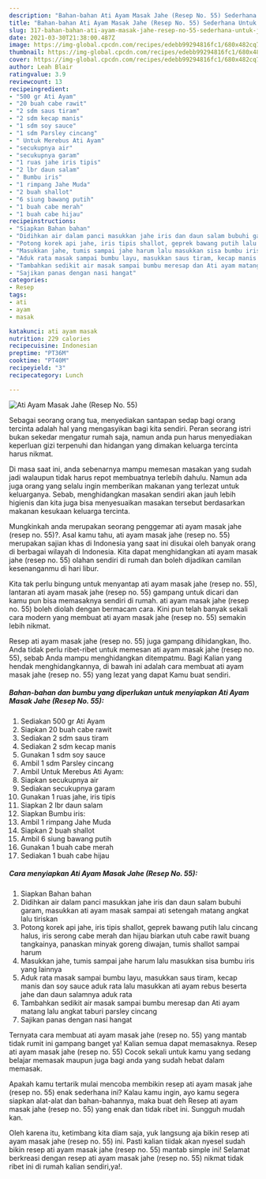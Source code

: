 ```yaml
---
description: "Bahan-bahan Ati Ayam Masak Jahe (Resep No. 55) Sederhana Untuk Jualan"
title: "Bahan-bahan Ati Ayam Masak Jahe (Resep No. 55) Sederhana Untuk Jualan"
slug: 317-bahan-bahan-ati-ayam-masak-jahe-resep-no-55-sederhana-untuk-jualan
date: 2021-03-30T21:38:00.487Z
image: https://img-global.cpcdn.com/recipes/edebb99294816fc1/680x482cq70/ati-ayam-masak-jahe-resep-no-55-foto-resep-utama.jpg
thumbnail: https://img-global.cpcdn.com/recipes/edebb99294816fc1/680x482cq70/ati-ayam-masak-jahe-resep-no-55-foto-resep-utama.jpg
cover: https://img-global.cpcdn.com/recipes/edebb99294816fc1/680x482cq70/ati-ayam-masak-jahe-resep-no-55-foto-resep-utama.jpg
author: Leah Blair
ratingvalue: 3.9
reviewcount: 13
recipeingredient:
- "500 gr Ati Ayam"
- "20 buah cabe rawit"
- "2 sdm saus tiram"
- "2 sdm kecap manis"
- "1 sdm soy sauce"
- "1 sdm Parsley cincang"
- " Untuk Merebus Ati Ayam"
- "secukupnya air"
- "secukupnya garam"
- "1 ruas jahe iris tipis"
- "2 lbr daun salam"
- " Bumbu iris"
- "1 rimpang Jahe Muda"
- "2 buah shallot"
- "6 siung bawang putih"
- "1 buah cabe merah"
- "1 buah cabe hijau"
recipeinstructions:
- "Siapkan Bahan bahan"
- "Didihkan air dalam panci masukkan jahe iris dan daun salam bubuhi garam, masukkan ati ayam masak sampai ati setengah matang angkat lalu tiriskan"
- "Potong korek api jahe, iris tipis shallot, geprek bawang putih lalu cincang halus, iris serong cabe merah dan hijau biarkan utuh cabe rawit buang tangkainya, panaskan minyak goreng diwajan, tumis shallot sampai harum"
- "Masukkan jahe, tumis sampai jahe harum lalu masukkan sisa bumbu iris yang lainnya"
- "Aduk rata masak sampai bumbu layu, masukkan saus tiram, kecap manis dan soy sauce aduk rata lalu masukkan ati ayam rebus beserta jahe dan daun salamnya aduk rata"
- "Tambahkan sedikit air masak sampai bumbu meresap dan Ati ayam matang lalu angkat taburi parsley cincang"
- "Sajikan panas dengan nasi hangat"
categories:
- Resep
tags:
- ati
- ayam
- masak

katakunci: ati ayam masak 
nutrition: 229 calories
recipecuisine: Indonesian
preptime: "PT36M"
cooktime: "PT40M"
recipeyield: "3"
recipecategory: Lunch

---
```



![Ati Ayam Masak Jahe (Resep No. 55)](https://img-global.cpcdn.com/recipes/edebb99294816fc1/680x482cq70/ati-ayam-masak-jahe-resep-no-55-foto-resep-utama.jpg)

Sebagai seorang orang tua, menyediakan santapan sedap bagi orang tercinta adalah hal yang mengasyikan bagi kita sendiri. Peran seorang istri bukan sekedar mengatur rumah saja, namun anda pun harus menyediakan keperluan gizi terpenuhi dan hidangan yang dimakan keluarga tercinta harus nikmat.

Di masa  saat ini, anda sebenarnya mampu memesan masakan yang sudah jadi walaupun tidak harus repot membuatnya terlebih dahulu. Namun ada juga orang yang selalu ingin memberikan makanan yang terlezat untuk keluarganya. Sebab, menghidangkan masakan sendiri akan jauh lebih higienis dan kita juga bisa menyesuaikan masakan tersebut berdasarkan makanan kesukaan keluarga tercinta. 



Mungkinkah anda merupakan seorang penggemar ati ayam masak jahe (resep no. 55)?. Asal kamu tahu, ati ayam masak jahe (resep no. 55) merupakan sajian khas di Indonesia yang saat ini disukai oleh banyak orang di berbagai wilayah di Indonesia. Kita dapat menghidangkan ati ayam masak jahe (resep no. 55) olahan sendiri di rumah dan boleh dijadikan camilan kesenanganmu di hari libur.

Kita tak perlu bingung untuk menyantap ati ayam masak jahe (resep no. 55), lantaran ati ayam masak jahe (resep no. 55) gampang untuk dicari dan kamu pun bisa memasaknya sendiri di rumah. ati ayam masak jahe (resep no. 55) boleh diolah dengan bermacam cara. Kini pun telah banyak sekali cara modern yang membuat ati ayam masak jahe (resep no. 55) semakin lebih nikmat.

Resep ati ayam masak jahe (resep no. 55) juga gampang dihidangkan, lho. Anda tidak perlu ribet-ribet untuk memesan ati ayam masak jahe (resep no. 55), sebab Anda mampu menghidangkan ditempatmu. Bagi Kalian yang hendak menghidangkannya, di bawah ini adalah cara membuat ati ayam masak jahe (resep no. 55) yang lezat yang dapat Kamu buat sendiri.

<!--inarticleads1-->

##### Bahan-bahan dan bumbu yang diperlukan untuk menyiapkan Ati Ayam Masak Jahe (Resep No. 55):

1. Sediakan 500 gr Ati Ayam
1. Siapkan 20 buah cabe rawit
1. Sediakan 2 sdm saus tiram
1. Sediakan 2 sdm kecap manis
1. Gunakan 1 sdm soy sauce
1. Ambil 1 sdm Parsley cincang
1. Ambil  Untuk Merebus Ati Ayam:
1. Siapkan secukupnya air
1. Sediakan secukupnya garam
1. Gunakan 1 ruas jahe, iris tipis
1. Siapkan 2 lbr daun salam
1. Siapkan  Bumbu iris:
1. Ambil 1 rimpang Jahe Muda
1. Siapkan 2 buah shallot
1. Ambil 6 siung bawang putih
1. Gunakan 1 buah cabe merah
1. Sediakan 1 buah cabe hijau




<!--inarticleads2-->

##### Cara menyiapkan Ati Ayam Masak Jahe (Resep No. 55):

1. Siapkan Bahan bahan
1. Didihkan air dalam panci masukkan jahe iris dan daun salam bubuhi garam, masukkan ati ayam masak sampai ati setengah matang angkat lalu tiriskan
1. Potong korek api jahe, iris tipis shallot, geprek bawang putih lalu cincang halus, iris serong cabe merah dan hijau biarkan utuh cabe rawit buang tangkainya, panaskan minyak goreng diwajan, tumis shallot sampai harum
1. Masukkan jahe, tumis sampai jahe harum lalu masukkan sisa bumbu iris yang lainnya
1. Aduk rata masak sampai bumbu layu, masukkan saus tiram, kecap manis dan soy sauce aduk rata lalu masukkan ati ayam rebus beserta jahe dan daun salamnya aduk rata
1. Tambahkan sedikit air masak sampai bumbu meresap dan Ati ayam matang lalu angkat taburi parsley cincang
1. Sajikan panas dengan nasi hangat




Ternyata cara membuat ati ayam masak jahe (resep no. 55) yang mantab tidak rumit ini gampang banget ya! Kalian semua dapat memasaknya. Resep ati ayam masak jahe (resep no. 55) Cocok sekali untuk kamu yang sedang belajar memasak maupun juga bagi anda yang sudah hebat dalam memasak.

Apakah kamu tertarik mulai mencoba membikin resep ati ayam masak jahe (resep no. 55) enak sederhana ini? Kalau kamu ingin, ayo kamu segera siapkan alat-alat dan bahan-bahannya, maka buat deh Resep ati ayam masak jahe (resep no. 55) yang enak dan tidak ribet ini. Sungguh mudah kan. 

Oleh karena itu, ketimbang kita diam saja, yuk langsung aja bikin resep ati ayam masak jahe (resep no. 55) ini. Pasti kalian tiidak akan nyesel sudah bikin resep ati ayam masak jahe (resep no. 55) mantab simple ini! Selamat berkreasi dengan resep ati ayam masak jahe (resep no. 55) nikmat tidak ribet ini di rumah kalian sendiri,ya!.

